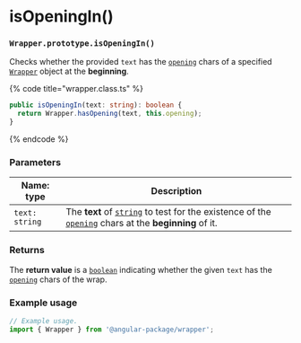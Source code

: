 # isOpeningIn()

### `Wrapper.prototype.isOpeningIn()`

Checks whether the provided `text` has the [`opening`](../../wrap/instance-accessors/#wrap.prototype.opening) chars of a specified [`Wrapper`](../wrapper.md) object at the **beginning**.

{% code title="wrapper.class.ts" %}
```typescript
public isOpeningIn(text: string): boolean {
  return Wrapper.hasOpening(text, this.opening);
}
```
{% endcode %}

### Parameters

| Name: type     | Description                                                                                                                                                                                                                                                |
| -------------- | ---------------------------------------------------------------------------------------------------------------------------------------------------------------------------------------------------------------------------------------------------------- |
| `text: string` | The **text** of [`string`](https://developer.mozilla.org/en-US/docs/Web/JavaScript/Reference/Global\_Objects/String) to test for the existence of the [`opening`](../../wrap/instance-accessors/#wrap.prototype.opening) chars at the **beginning** of it. |

### Returns

The **return value** is a [`boolean`](https://developer.mozilla.org/en-US/docs/Web/JavaScript/Reference/Global\_Objects/Boolean) indicating whether the given `text` has the [`opening`](../../wrap/instance-accessors/#wrap.prototype.opening) chars  of the wrap.

### Example usage

```typescript
// Example usage.
import { Wrapper } from '@angular-package/wrapper';


```
